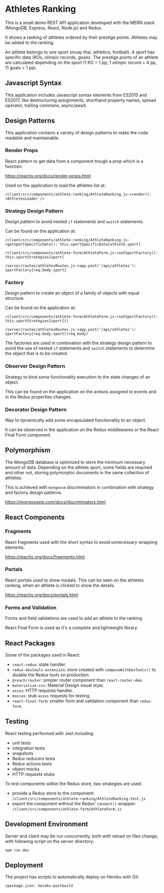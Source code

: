 # Athletes Ranking

This is a small demo REST API application developed with the MERN stack (MongoDB, Express, React, Node.js) and Redux.

It shows a ranking of athletes ordered by their prestige points. Athletes may be added to the ranking.

An athlete belongs to one sport (muay thai, athletics, football). A sport has specific data (KOs, olimpic records, goals). The prestige points of an athlete are calculated depending on the sport (1 KO = 1 pp, 1 olimpic record = 4 pp, 11 goals = 1 pp).

## Javascript Syntax

This application includes Javascript syntax elements from ES2015 and ES2017, like destructuring assignments, shorthand property names, spread operator, trailing commans, async/await.

## Design Patterns

This application contains a variety of design patterns to make the code readable and maintainable.

### Render Props

React pattern to get data from a component trough a prop which is a function.

https://reactjs.org/docs/render-props.html

Used on the application to load the athletes list at:

```
/client/src/components/athlete-ranking/AthleteRanking.js->render(): <AthletesLoader />
```

### Strategy Design Pattern

Design pattern to avoid nested `if` statements and `switch` statements.

Can be found on the application at:

```
/client/src/components/athlete-ranking/AthleteRanking.js->getSportSpecificData(): this.sportSpecificData[athlete.sport]

/client/src/components/athlete-form/AthleteForm.js->setSportFactory(): this.sportStrategies[sport]

/server/routes/athletesRoutes.js->app.post('/api/athletes'): sportFactory[req.body.sport]
```

### Factory

Design pattern to create an object of a family of objects with equal structure.

Can be found on the application at:

```
/client/src/components/athlete-form/AthleteForm.js->setSportFactory(): this.sportStrategies[sport]()

/server/routes/athletesRoutes.js->app.post('/api/athletes'): sportFactory[req.body.sport](req.body)
```
The factories are used in combination with the strategy design pattern to avoid the use of nested `if` statements and `switch` statements to determine the object that is to be created.

### Observer Design Pattern

Strategy to bind some functionality execution to the state changes of an object.

This can be found on the application on the actions assigned to events and in the Redux properties changes.

### Decorator Design Pattern

Way to dynamically add some encapsulated functionality to an object.

It can be observed in the application on the Redux middlewares or the React Final Form component.

## Polymorphism

The MongoDB database is optimized to store the minimum necessary amount of data. Depending on the athlete sport, some fields are required and other not, storing polymorphic documents in the same collection of athletes.

This is achieved with `mongoose` discriminators in combination with strategy and factory design patterns.

https://mongoosejs.com/docs/discriminators.html

## React Components

### Fragments

React fragments used with the short syntax to avoid unnecessary wrapping elements.

https://reactjs.org/docs/fragments.html

### Portals

React portals used to show modals. This can be seen on the athletes ranking, when an athlete is clicked to show the details.

https://reactjs.org/docs/portals.html

### Forms and Validation

Forms and field validations are used to add an athlete to the ranking.

React Final Form is used as it's a complete and lightweight library.

## React Packages

Some of the packages used in React:

- `react-redux`: state handler.
- `redux-devtools-extension`: store created with `composeWithDevTools()` to disable the Redux tools on production.
- `@reach/router`: simpler router component than `react-router-dom`.
- `materialize-css`: Material Design visual style.
- `axios`: HTTP requests handler.
- `moxios`: stub `axios` requests for testing.
- `react-final-form`: smaller form and validation component than `redux-form`.

## Testing

React testing performed with Jest including:
- unit tests
- integration tests
- snapshots
- Redux reducers tests
- Redux actions tests
- object mocks
- HTTP requests stubs

To test components within the Redux store, two strategies are used:
- provide a Redux store to the component: `/client/src/components/athlete-ranking/AthleteRanking.test.js`
- export the component without the Redux' `connect()` wrapper:
`/client/src/components/athlete-form/AthleteForm.js`

## Development Environment

Server and client may be run concurrently, both with reload on files change, with following script on the server directory:

```
npm run dev
```

## Deployment

The project has scripts to automatically deploy on Heroku with Git:

```
/package.json: heroku-postbuild
```